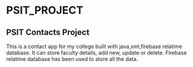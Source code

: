# PSIT_PROJECT
## PSIT Contacts Project
This is a contact app for my college built with java,xml,firebase relatime database. It can store faculty details, add new, update or delete.
Firebase relatime database has been used to store all the data.
